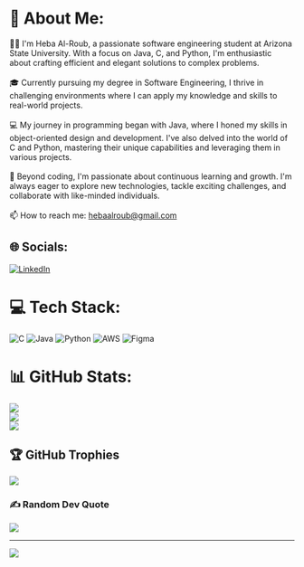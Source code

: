 # 💫 About Me:
👩‍💻 I'm Heba Al-Roub, a passionate software engineering student at Arizona State University. With a focus on Java, C, and Python, I'm enthusiastic about crafting efficient and elegant solutions to complex problems.<br><br>🎓 Currently pursuing my degree in Software Engineering, I thrive in challenging environments where I can apply my knowledge and skills to real-world projects.<br><br>💻 My journey in programming began with Java, where I honed my skills in object-oriented design and development. I've also delved into the world of C and Python, mastering their unique capabilities and leveraging them in various projects.<br><br>🌟 Beyond coding, I'm passionate about continuous learning and growth. I'm always eager to explore new technologies, tackle exciting challenges, and collaborate with like-minded individuals.<br><br>📫 How to reach me: hebaalroub@gmail.com


## 🌐 Socials:
[![LinkedIn](https://img.shields.io/badge/LinkedIn-%230077B5.svg?logo=linkedin&logoColor=white)](https://www.linkedin.com/in/heba-al-roub-8a6842238/) 

# 💻 Tech Stack:
![C](https://img.shields.io/badge/c-%2300599C.svg?style=for-the-badge&logo=c&logoColor=white) ![Java](https://img.shields.io/badge/java-%23ED8B00.svg?style=for-the-badge&logo=openjdk&logoColor=white) ![Python](https://img.shields.io/badge/python-3670A0?style=for-the-badge&logo=python&logoColor=ffdd54) ![AWS](https://img.shields.io/badge/AWS-%23FF9900.svg?style=for-the-badge&logo=amazon-aws&logoColor=white) ![Figma](https://img.shields.io/badge/figma-%23F24E1E.svg?style=for-the-badge&logo=figma&logoColor=white)
# 📊 GitHub Stats:
![](https://github-readme-stats.vercel.app/api?username=HebaAl-Roub&theme=omni&hide_border=false&include_all_commits=true&count_private=true)<br/>
![](https://github-readme-streak-stats.herokuapp.com/?user=HebaAl-Roub&theme=omni&hide_border=false)<br/>
![](https://github-readme-stats.vercel.app/api/top-langs/?username=HebaAl-Roub&theme=omni&hide_border=false&include_all_commits=true&count_private=true&layout=compact)

## 🏆 GitHub Trophies
![](https://github-profile-trophy.vercel.app/?username=HebaAl-Roub&theme=tokyonight&no-frame=false&no-bg=true&margin-w=4)

### ✍️ Random Dev Quote
![](https://quotes-github-readme.vercel.app/api?type=horizontal&theme=tokyonight)

---
[![](https://visitcount.itsvg.in/api?id=HebaAl-Roub&icon=3&color=6)](https://visitcount.itsvg.in)

<!-- Proudly created with GPRM ( https://gprm.itsvg.in ) -->
